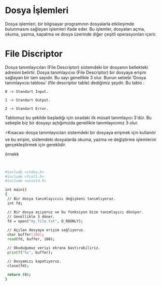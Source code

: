 # Dosya İşlemleri
Dosya işlemleri, bir bilgisayar programının dosyalarla etkileşimde bulunmasını sağlayan işlemleri ifade eder. Bu işlemler, dosyaları açma, okuma, yazma, kapatma ve dosya üzerinde diğer çeşitli operasyonları içerir. 

# File Discriptor
Dosya tanımlayıcıları (File Descriptor) sistemdeki bir dosyanın bellekteki adresini belirtir. Dosya tanımlayıcısı (File Descriptor) bir dosyaya erişim sağlayan bir tam sayıdır. Bu sayı genellikle 3 olur. Bunun sebebi ‘Dosya tanımlayıcısı tablosu’ (file descriptor table) dediğimiz şeydir. Bu tablo :

`0 -> Standart Input.`

`1 -> Standart Output.`

`2 -> Standart Error.`

Tablomuz bu şekilde başladığı için sıradaki ilk müsait tanımlayıcı 3'dür. Bu sebeple biz bir dosyayı açtığımızda genellikle tanımlayıcımız 3 olur.

⚡Kısacası dosya tanımlayıcıları sistemdeki bir dosyaya erişmek için kullanılır ve bu erişim, sistemdeki dosyalarda okuma, yazma ve değiştirme işlemlerini gerçekleştirmek için gereklidir.

örnekk 
 ```bash
  
   
#include <stdio.h>
#include <fcntl.h>
#include <unistd.h>

int main()
{
  // Bir dosya tanımlayıcısı değişkeni tanımlıyoruz.
  int fd;

  // Bir dosya açıyoruz ve bu fonksiyon bize tanımlayıcı dönüyor.
  // Genellikle 3 döner.
  fd = open("my_file.txt", O_RDONLY);
  
  // Açılan dosyaya erişim sağlıyoruz.
  char buffer[100];
  read(fd, buffer, 100);

  // Okuduğumuz veriyi ekrana bastırabiliriz.
  printf("%s", buffer);

  // Dosyamızı kapatıyoruz.
  close(fd);
  
  return (0);
}
```



